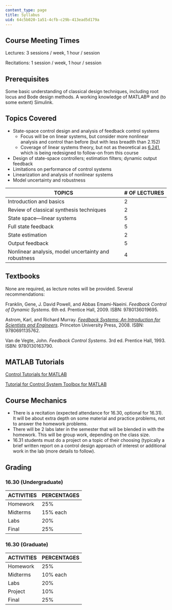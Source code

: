 ```yaml
---
content_type: page
title: Syllabus
uid: 64c5b020-1a51-4cfb-c29b-413ead5d179a
---
```


Course Meeting Times
--------------------

Lectures: 3 sessions / week, 1 hour / session

Recitations: 1 session / week, 1 hour / session

Prerequisites
-------------

Some basic understanding of classical design techniques, including root locus and Bode design methods. A working knowledge of MATLAB® and (to some extent) Simulink.

Topics Covered
--------------

*   State-space control design and analysis of feedback control systems
    *   Focus will be on linear systems, but consider more nonlinear analysis and control than before (but with less breadth than 2.152)
    *   Coverage of linear systems theory, but not as theoretical as [6.241](/courses/6-241j-dynamic-systems-and-control-spring-2011), which is being redesigned to follow-on from this course
*   Design of state-space controllers; estimation filters; dynamic output feedback
*   Limitations on performance of control systems
*   Linearization and analysis of nonlinear systems
*   Model uncertainty and robustness

| TOPICS | # OF LECTURES |
| --- | --- |
| Introduction and basics | 2 |
| Review of classical synthesis techniques | 2 |
| State space—linear systems | 5 |
| Full state feedback | 5 |
| State estimation | 2 |
| Output feedback | 5 |
| Nonlinear analysis, model uncertainty and robustness | 4 

Textbooks
---------

None are required, as lecture notes will be provided. Several recommendations:

Franklin, Gene, J. David Powell, and Abbas Emami-Naeini. _Feedback Control of Dynamic Systems._ 6th ed. Prentice Hall, 2009. ISBN: 9780136019695.

Astrom, Karl, and Richard Murray. [_Feedback Systems: An Introduction for Scientists and Engineers_](http://www.cds.caltech.edu/%7Emurray/amwiki/index.php?title=Main_Page). Princeton University Press, 2008. ISBN: 9780691135762.

Van de Vegte, John. _Feedback Control Systems_. 3rd ed. Prentice Hall, 1993. ISBN: 9780130163790.

MATLAB Tutorials
----------------

[Control Tutorials for MATLAB](http://www.engin.umich.edu/group/ctm/)

[Tutorial for Control System Toolbox for MATLAB](http://techteach.no/publications/control_system_toolbox/)

Course Mechanics
----------------

*   There is a recitation (expected attendance for 16.30, optional for 16.31). It will be about extra depth on some material and practice problems, not to answer the homework problems.
*   There will be 2 labs later in the semester that will be blended in with the homework. This will be group work, depending on the class size.
*   16.31 students must do a project on a topic of their choosing (typically a brief written report on a control design approach of interest or additional work in the lab (more details to follow).

Grading
-------

### 16.30 (Undergraduate)

| ACTIVITIES | PERCENTAGES |
| --- | --- |
| Homework | 25% |
| Midterms | 15% each |
| Labs | 20% |
| Final | 25% 

### 16.30 (Graduate)

| ACTIVITIES | PERCENTAGES |
| --- | --- |
| Homework | 25% |
| Midterms | 10% each |
| Labs | 20% |
| Project | 10% |
| Final | 25%